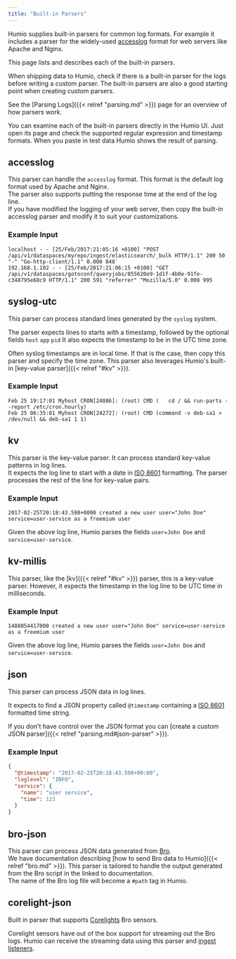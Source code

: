 ```yaml
---
title: "Built-in Parsers"
---
```


Humio supplies built-in parsers for common log formats. For example it includes a parser for the widely-used [accesslog](https://httpd.apache.org/docs/2.4/logs.html#accesslog) format for web servers like Apache and Nginx.

This page lists and describes each of the built-in parsers.

When shipping data to Humio, check if there is a built-in parser for the logs before writing a custom parser.
The built-in parsers are also a good starting point when creating custom parsers.

See the [Parsing Logs]({{< relref "parsing.md" >}}) page for an overview of how parsers work.

You can examine each of the built-in parsers directly in the Humio UI. Just open its page and check the supported regular expression and timestamp formats. When you paste in test data Humio shows the result of parsing.


## accesslog

This parser can handle the `accesslog` format. This format is the default log format used by Apache and Nginx.  
The parser also supports putting the response time at the end of the log line.  
If you have modified the logging of your web server, then copy the built-in accesslog parser and modify it to suit your customizations.


### Example Input

```
localhost - - [25/Feb/2017:21:05:16 +0100] "POST /api/v1/dataspaces/myrepo/ingest/elasticsearch/_bulk HTTP/1.1" 200 50 "-" "Go-http-client/1.1" 0.000 848`
192.168.1.102 - - [25/Feb/2017:21:06:15 +0100] "GET /api/v1/dataspaces/gotoconf/queryjobs/855620e9-1d1f-4b0e-91fe-c348795e68c9 HTTP/1.1" 200 591 "referrer" "Mozilla/5.0" 0.008 995
```

## syslog-utc
This parser can process standard lines generated by the `syslog` system.

The parser expects lines to starts with a timestamp, followed by the optional fields `host` `app` `pid`
It also expects the timestamp to be in the UTC time zone.

Often syslog timestamps are in local time. If that is the case, then copy this parser and specify the time zone.
This parser also leverages Humio's built-in [key-value parser]({{< relref "#kv" >}}).

### Example Input

```
Feb 25 19:17:01 Myhost CRON[24886]: (root) CMD (   cd / && run-parts --report /etc/cron.hourly)
Feb 25 06:35:01 Myhost CRON[24272]: (root) CMD (command -v deb-sa1 > /dev/null && deb-sa1 1 1)
```

## kv

This parser is the key-value parser. It can process standard key-value patterns in log lines.  
It expects the log line to start with a date in [ISO 8601](https://en.wikipedia.org/wiki/ISO_8601) formatting.
The parser processes the rest of the line for key-value pairs.

### Example Input

```
2017-02-25T20:18:43.598+0000 created a new user user="John Doe" service=user-service as a freemium user
```

Given the above log line, Humio parses the fields `user=John Doe` and `service=user-service`.


## kv-millis

This parser, like the [kv]({{< relref "#kv" >}}) parser, this is a key-value parser. However, it expects the timestamp in the log line to be UTC time in milliseconds.

### Example Input

```
1488054417000 created a new user user="John Doe" service=user-service as a freemium user
```

Given the above log line, Humio parses the fields `user=John Doe` and `service=user-service`.


## json

This parser can process JSON data in log lines.

It expects to find a JSON property called `@timestamp` containing a
[ISO 8601](https://en.wikipedia.org/wiki/ISO_8601) formatted time string.

If you don't have control over the JSON format
you can [create a custom JSON parser]({{< relref "parsing.md#json-parser" >}}).

### Example Input
``` json
{
  "@timestamp": "2017-02-25T20:18:43.598+00:00",
  "loglevel": "INFO",
  "service": {
	"name": "user service",
	"time": 123
  }
}
```

## bro-json

This parser can process JSON data generated from [Bro](https://www.bro.org/).  
We have documentation describing [how to send Bro data to Humio]({{< relref "bro.md" >}}).
This parser is tailored to handle the output generated from the Bro script in the linked to documentation.    
The name of the Bro log file will become a `#path` tag in Humio.

## corelight-json

Built in parser that supports [Corelights](https://www.corelight.com/) Bro sensors.

Corelight sensors have out of the box support for streaming out the Bro logs. Humio can receive the streaming data using this parser and [ingest listeners](/operation/on_prem_http_api/#adding-a-ingest-listener-endpoint).

